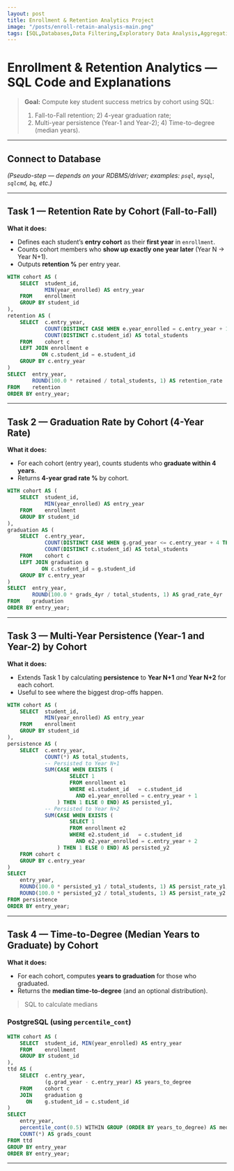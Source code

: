 ```yaml
---
layout: post
title: Enrollment & Retention Analytics Project
image: "/posts/enroll-retain-analysis-main.png"
tags: [SQL,Databases,Data Filtering,Exploratory Data Analysis,Aggregations,Window Functions]
---
```


# Enrollment & Retention Analytics — SQL Code and Explanations

> **Goal:** Compute key student success metrics by cohort using SQL:
> 1) Fall-to-Fall retention; 2) 4-year graduation rate;
> 3) Multi-year persistence (Year-1 and Year-2); 4) Time-to-degree (median years).

---

## Connect to Database
*(Pseudo-step — depends on your RDBMS/driver; examples: `psql`, `mysql`, `sqlcmd`, `bq`, etc.)*

---

## Task 1 — Retention Rate by Cohort (Fall-to-Fall)

**What it does:**  
- Defines each student’s **entry cohort** as their **first year** in `enrollment`.  
- Counts cohort members who **show up exactly one year later** (Year N → Year N+1).  
- Outputs **retention %** per entry year.

```sql
WITH cohort AS (
    SELECT  student_id,
            MIN(year_enrolled) AS entry_year
    FROM    enrollment
    GROUP BY student_id
),
retention AS (
    SELECT  c.entry_year,
            COUNT(DISTINCT CASE WHEN e.year_enrolled = c.entry_year + 1 THEN e.student_id END) AS retained,
            COUNT(DISTINCT c.student_id) AS total_students
    FROM    cohort c
    LEFT JOIN enrollment e
           ON c.student_id = e.student_id
    GROUP BY c.entry_year
)
SELECT  entry_year,
        ROUND(100.0 * retained / total_students, 1) AS retention_rate
FROM    retention
ORDER BY entry_year;
```

---

## Task 2 — Graduation Rate by Cohort (4-Year Rate)

**What it does:**  
- For each cohort (entry year), counts students who **graduate within 4 years**.  
- Returns **4-year grad rate %** by cohort.

```sql
WITH cohort AS (
    SELECT  student_id,
            MIN(year_enrolled) AS entry_year
    FROM    enrollment
    GROUP BY student_id
),
graduation AS (
    SELECT  c.entry_year,
            COUNT(DISTINCT CASE WHEN g.grad_year <= c.entry_year + 4 THEN g.student_id END) AS grads_4yr,
            COUNT(DISTINCT c.student_id) AS total_students
    FROM    cohort c
    LEFT JOIN graduation g
           ON c.student_id = g.student_id
    GROUP BY c.entry_year
)
SELECT  entry_year,
        ROUND(100.0 * grads_4yr / total_students, 1) AS grad_rate_4yr
FROM    graduation
ORDER BY entry_year;
```

---

## Task 3 — Multi-Year Persistence (Year-1 and Year-2) by Cohort

**What it does:**  
- Extends Task 1 by calculating **persistence** to **Year N+1** *and* **Year N+2** for each cohort.  
- Useful to see where the biggest drop-offs happen.

```sql
WITH cohort AS (
    SELECT  student_id,
            MIN(year_enrolled) AS entry_year
    FROM    enrollment
    GROUP BY student_id
),
persistence AS (
    SELECT  c.entry_year,
            COUNT(*) AS total_students,
            -- Persisted to Year N+1
            SUM(CASE WHEN EXISTS (
                    SELECT 1
                    FROM enrollment e1
                    WHERE e1.student_id   = c.student_id
                      AND e1.year_enrolled = c.entry_year + 1
                ) THEN 1 ELSE 0 END) AS persisted_y1,
            -- Persisted to Year N+2
            SUM(CASE WHEN EXISTS (
                    SELECT 1
                    FROM enrollment e2
                    WHERE e2.student_id   = c.student_id
                      AND e2.year_enrolled = c.entry_year + 2
                ) THEN 1 ELSE 0 END) AS persisted_y2
    FROM cohort c
    GROUP BY c.entry_year
)
SELECT
    entry_year,
    ROUND(100.0 * persisted_y1 / total_students, 1) AS persist_rate_y1,
    ROUND(100.0 * persisted_y2 / total_students, 1) AS persist_rate_y2
FROM persistence
ORDER BY entry_year;
```

---

## Task 4 — Time-to-Degree (Median Years to Graduate) by Cohort

**What it does:**  
- For each cohort, computes **years to graduation** for those who graduated.  
- Returns the **median time-to-degree** (and an optional distribution).

> SQL to calculate medians 

### PostgreSQL (using `percentile_cont`)
```sql
WITH cohort AS (
    SELECT  student_id, MIN(year_enrolled) AS entry_year
    FROM    enrollment
    GROUP BY student_id
),
ttd AS (
    SELECT  c.entry_year,
            (g.grad_year - c.entry_year) AS years_to_degree
    FROM    cohort c
    JOIN    graduation g
      ON    g.student_id = c.student_id
)
SELECT
    entry_year,
    percentile_cont(0.5) WITHIN GROUP (ORDER BY years_to_degree) AS median_years_to_degree,
    COUNT(*) AS grads_count
FROM ttd
GROUP BY entry_year
ORDER BY entry_year;
```



---


